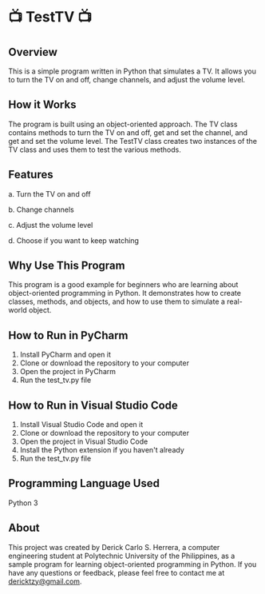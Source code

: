 # 📺 TestTV 📺


## Overview
This is a simple program written in Python that simulates a TV. It allows you to turn the TV on and off, change channels, and adjust the volume level.

## How it Works
The program is built using an object-oriented approach. The TV class contains methods to turn the TV on and off, get and set the channel, and get and set the volume level. The TestTV class creates two instances of the TV class and uses them to test the various methods.

## Features
a. Turn the TV on and off

b. Change channels

c. Adjust the volume level

d. Choose if you want to keep watching

## Why Use This Program
This program is a good example for beginners who are learning about object-oriented programming in Python. It demonstrates how to create classes, methods, and objects, and how to use them to simulate a real-world object.

## How to Run in PyCharm
1. Install PyCharm and open it
2. Clone or download the repository to your computer
3. Open the project in PyCharm
4. Run the test_tv.py file

## How to Run in Visual Studio Code
1. Install Visual Studio Code and open it
2. Clone or download the repository to your computer
3. Open the project in Visual Studio Code
4. Install the Python extension if you haven't already
5. Run the test_tv.py file

## Programming Language Used
Python 3

## About
This project was created by Derick Carlo S. Herrera, a computer engineering student at Polytechnic University of the Philippines, as a sample program for learning object-oriented programming in Python. If you have any questions or feedback, please feel free to contact me at dericktzy@gmail.com.
